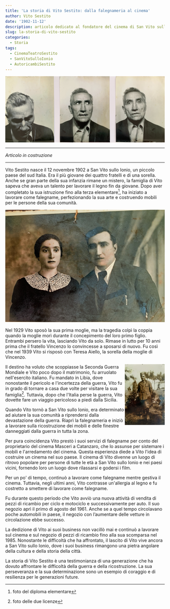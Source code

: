 ```yaml
---
title: 'La storia di Vito Sestito: dalla falegnameria al cinema'
author: Vito Sestito
date: '1902-11-12'
description: articolo dedicato al fondatore del cinema di San Vito sullo Ionio
slug: la-storia-di-vito-sestito
categories:
  - Storia
tags:
  - CinemaTeatroSestito
  - SanVitoSulloIonio
  - AutoricambiSestito
---
```


![foto fatte per la patente](images/vito_sestito_patent_pictures.JPG)
***
*Articolo in costruzione*
***
Vito Sestito nasce il 12 novembre 1902 a San Vito sullo Ionio, un piccolo paese del sud Italia. Era il più giovane dei quattro fratelli e di una sorella. Anche se gran parte della sua infanzia rimane un mistero, la famiglia di Vito sapeva che aveva un talento per lavorare il legno fin da giovane. Dopo aver completato la sua istruzione fino alla terza elementare[^1], ha iniziato a lavorare come falegname, perfezionando la sua arte e costruendo mobili per le persone della sua comunità.

![](images/teresa_aiello_vito_sestito-min.jpg)

Nel 1929 Vito sposò la sua prima moglie, ma la tragedia colpì la coppia quando la moglie morì durante il concepimento del loro primo figlio. Entrambi persero la vita, lasciando Vito da solo. Rimase in lutto per 10 anni prima che il fratello Vincenzo lo convincesse a sposarsi di nuovo. Fu così che nel 1939 Vito si risposò con Teresa Aiello, la sorella della moglie di Vincenzo.

<img src="images/vito_sestito_libia-min.jpg" alt="" style="max-width:25%;min-width:25%;float: right;"/>

Il destino ha voluto che scoppiasse la Seconda Guerra Mondiale e Vito poco dopo il matrimonio, fu arruolato nell'esercito italiano. Fu mandato in Libia, dove nonostante il pericolo e l'incertezza della guerra, Vito fu in grado di tornare a casa due volte per visitare la sua famiglia[^2]. Tuttavia, dopo che l'Italia perse la guerra, Vito dovette fare un viaggio pericoloso a piedi dalla Sicilia.

Quando Vito tornò a San Vito sullo Ionio, era determinato ad aiutare la sua comunità a riprendersi dalla devastazione della guerra. Riaprì la falegnameria e iniziò a lavorare sulla ricostruzione dei mobili e delle finestre danneggiati dalla guerra in tutta la zona.

Per pura coincidenza Vito prestò i suoi servizi di falegname per conto del proprietario del cinema Masceri a Catanzaro, che lo assunse per sistemare i mobili e l'arredamento del cinema. Questa esperienza diede a Vito l'idea di costruire un cinema nel suo paese. Il cinema di Vito divenne un luogo di ritrovo popolare per persone di tutte le età a San Vito sullo Ionio e nei paesi vicini, fornendo loro un luogo dove rilassarsi e godersi i film.

Per un po' di tempo, continuò a lavorare come falegname mentre gestiva il cinema. Tuttavia, negli ultimi anni, Vito contrasse un'allergia al legno e fu costretto a smettere di lavorare come falegname.

Fu durante questo periodo che Vito avviò una nuova attività di vendita di pezzi di ricambio per ciclo e motociclo e successivamente per auto. Il suo negozio aprì il primo di agosto del 1961. Anche se a quel tempo circolavano poche automobili in paese, il negozio con l’aumentare delle vetture in circolazione ebbe successo.

La dedizione di Vito ai suoi business non vacillò mai e continuò a lavorare sul cinema e sul negozio di pezzi di ricambio fino alla sua scomparsa nel 1985. Nonostante le difficoltà che ha affrontato, il lascito di Vito vive ancora a San Vito sullo Ionio, dove i suoi business rimangono una pietra angolare della cultura e della storia della città.

La storia di Vito Sestito è una testimonianza di una generazione che ha dovuto affrontare le difficoltà della guerra e della ricostruzione. La sua perseveranza e la sua determinazione sono un esempio di coraggio e di resilienza per le generazioni future.

[^1]: foto del diploma elementare
[^2]: foto delle due licenze